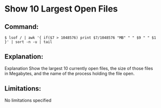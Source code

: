 # Show 10 Largest Open Files

## Command:
```
$ lsof / | awk '{ if($7 > 1048576) print $7/1048576 "MB" " " $9 " " $1 }' | sort -n -u | tail
```

## Explanation:
Explanation
Show the largest 10 currently open files, the size of those files in Megabytes, and the name of the process holding the file open.

## Limitations:
No limitations specified

